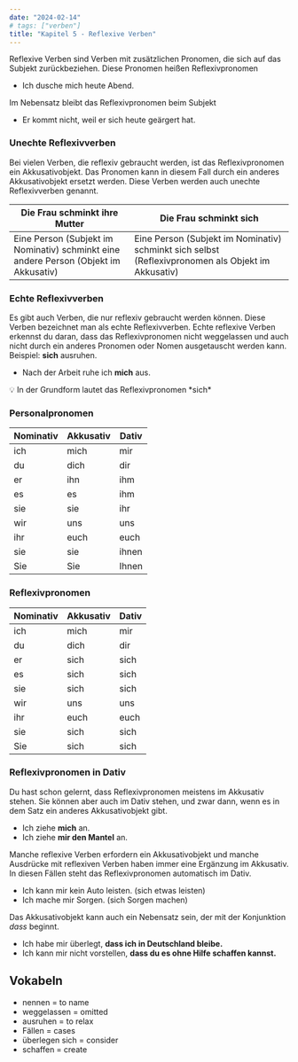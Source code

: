 ```yaml
---
date: "2024-02-14"
# tags: ["verben"]
title: "Kapitel 5 - Reflexive Verben"
---
```



Reflexive Verben sind Verben mit zusätzlichen Pronomen, die sich auf das Subjekt zurückbeziehen. Diese Pronomen heißen Reflexivpronomen

- Ich dusche mich heute Abend.

Im Nebensatz bleibt das Reflexivpronomen beim Subjekt

- Er kommt nicht, weil er sich heute geärgert hat.

### Unechte Reflexivverben

Bei vielen Verben, die reflexiv gebraucht werden, ist das Reflexivpronomen ein Akkusativobjekt. Das Pronomen kann in diesem Fall durch ein anderes Akkusativobjekt ersetzt werden. Diese Verben werden auch unechte Reflexivverben genannt. 

| Die Frau schminkt ihre Mutter                                                        | Die Frau schminkt sich                                                                             |
| ------------------------------------------------------------------------------------ | -------------------------------------------------------------------------------------------------- |
| Eine Person (Subjekt im Nominativ) schminkt eine andere Person (Objekt im Akkusativ) | Eine Person (Subjekt im Nominativ) schminkt sich selbst (Reflexivpronomen als Objekt im Akkusativ) |

### Echte Reflexivverben

Es gibt auch Verben, die nur reflexiv gebraucht werden können. Diese Verben bezeichnet man als echte Reflexivverben. Echte reflexive Verben erkennst du daran, dass das Reflexivpronomen nicht weggelassen und auch nicht durch ein anderes Pronomen oder Nomen ausgetauscht werden kann. Beispiel: **sich** ausruhen. 

- Nach der Arbeit ruhe ich **mich** aus.

<aside>
💡 In der Grundform lautet das Reflexivpronomen *sich*

</aside>

### Personalpronomen

| Nominativ | Akkusativ | Dativ |
| --------- | --------- | ----- |
| ich       | mich      | mir   |
| du        | dich      | dir   |
| er        | ihn       | ihm   |
| es        | es        | ihm   |
| sie       | sie       | ihr   |
| wir       | uns       | uns   |
| ihr       | euch      | euch  |
| sie       | sie       | ihnen |
| Sie       | Sie       | Ihnen |

### Reflexivpronomen

| Nominativ | Akkusativ | Dativ |
| --------- | --------- | ----- |
| ich       | mich      | mir   |
| du        | dich      | dir   |
| er        | sich      | sich  |
| es        | sich      | sich  |
| sie       | sich      | sich  |
| wir       | uns       | uns   |
| ihr       | euch      | euch  |
| sie       | sich      | sich  |
| Sie       | sich      | sich  |

### Reflexivpronomen in Dativ

Du hast schon gelernt, dass Reflexivpronomen meistens im Akkusativ stehen. Sie können aber auch im Dativ stehen, und zwar dann, wenn es in dem Satz ein anderes Akkusativobjekt gibt. 

- Ich ziehe **mich** an.
- Ich ziehe **mir den Mantel** an.

Manche reflexive Verben erfordern ein Akkusativobjekt und manche Ausdrücke mit reflexiven Verben haben immer eine Ergänzung im Akkusativ. In diesen Fällen steht das Reflexivpronomen automatisch im Dativ.

- Ich kann mir kein Auto leisten. (sich etwas leisten)
- Ich mache mir Sorgen. (sich Sorgen machen)

Das Akkusativobjekt kann auch ein Nebensatz sein, der mit der Konjunktion *dass* beginnt.

- Ich habe mir überlegt, **dass ich in Deutschland bleibe.**
- Ich kann mir nicht vorstellen, **dass du es ohne Hilfe schaffen kannst.**

## Vokabeln

- nennen = to name
- weggelassen = omitted
- ausruhen = to relax
- Fällen = cases
- überlegen sich = consider
- schaffen = create